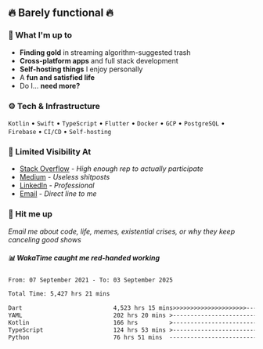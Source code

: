 ## 🔥 Barely functional 🔥

### 🎯 What I'm up to

- **Finding gold** in streaming algorithm-suggested trash
- **Cross-platform apps** and full stack development
- **Self-hosting things** I enjoy personally
- A **fun and satisfied life**
- Do I... **need more?**

### ⚙️ Tech & Infrastructure

`Kotlin` • `Swift` • `TypeScript` • `Flutter` • `Docker` • `GCP` • `PostgreSQL` • `Firebase` •
`CI/CD` • `Self-hosting`

### 🔗 Limited Visibility At

- [Stack Overflow](https://stackoverflow.com/users/15199864/deepanshu) - *High enough rep to
  actually participate*
- [Medium](https://medium.com/@deepanshuc2141) - *Useless shitposts*
- [LinkedIn](https://www.linkedin.com/in/chaudhary-deepanshu/) - *Professional*
- [Email](mailto:0qs8e9yn@duck.com) - *Direct line to me*

### 💬 Hit me up

*Email me about code, life, memes, existential crises, or why they keep canceling good shows*

##### 📊 *WakaTime caught me red-handed working*

<!--START_SECTION:waka-->

```txt
From: 07 September 2021 - To: 03 September 2025

Total Time: 5,427 hrs 21 mins

Dart                          4,523 hrs 15 mins>>>>>>>>>>>>>>>>>>>>>----   83.34 %
YAML                          202 hrs 20 mins >------------------------   03.73 %
Kotlin                        166 hrs         >------------------------   03.06 %
TypeScript                    124 hrs 53 mins >------------------------   02.30 %
Python                        76 hrs 51 mins  -------------------------   01.42 %
```

<!--END_SECTION:waka-->

<!---
If you're reading this in the raw file, you've gone too deep. Go back.
--->
